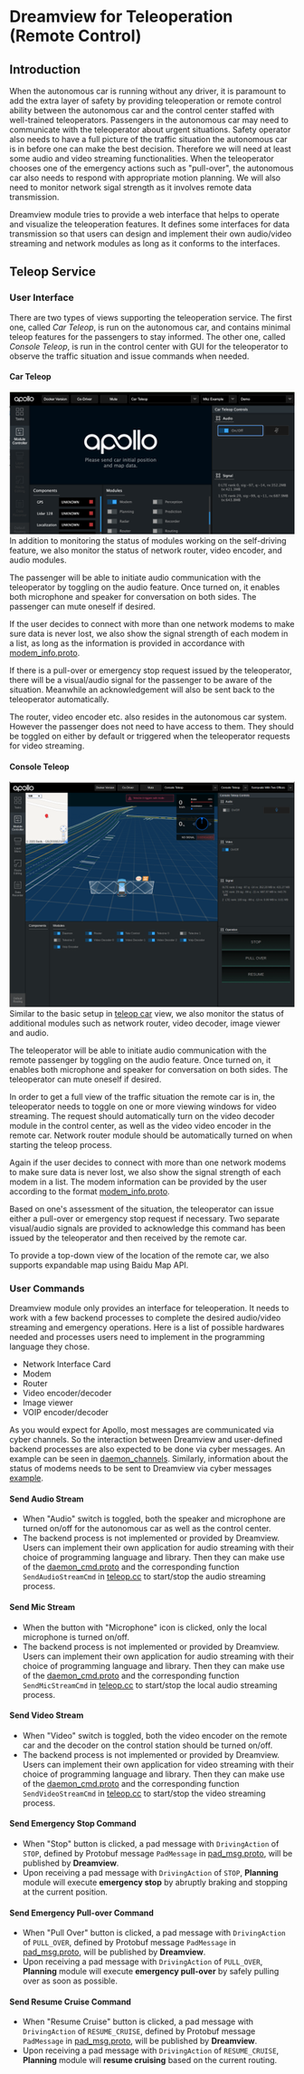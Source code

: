 # Dreamview for Teleoperation (Remote Control)

## Introduction
When the autonomous car is running without any driver, it is paramount to add the extra layer of safety by providing teleoperation or remote control ability between the autonomous car and the control center staffed with well-trained teleoperators. Passengers in the autonomous car may need to communicate with the teleoperator about urgent situations. Safety operator also needs to have a full picture of the traffic situation the autonomous car is in before one can make the best decision. Therefore we will need at least some audio and video streaming functionalities. When the teleoperator chooses one of the emergency actions such as "pull-over", the autonomous car also needs to respond with appropriate motion planning. We will also need to monitor network sigal strength as it involves remote data transmission.

Dreamview module tries to provide a web interface that helps to operate and visualize the teleoperation features. It defines some interfaces for data transmission so that users can design and implement their own audio/video streaming and network modules as long as it conforms to the interfaces.

## Teleop Service

### User Interface
There are two types of views supporting the teleoperation service. The first one, called *Car Teleop*, is run on the autonomous car, and contains minimal teleop features for the passengers to stay informed. The other one, called *Console Teleop*, is run in the control center with GUI for the teleoperator to observe the traffic situation and issue commands when needed.

#### Car Teleop
![car_dreamview](images/car_teleop.png)
In addition to monitoring the status of modules working on the self-driving feature, we also monitor the status of network router, video encoder, and audio modules.

The passenger will be able to initiate audio communication with the teleoperator by toggling on the audio feature. Once turned on, it enables both microphone and speaker for conversation on both sides. The passenger can mute oneself if desired.

If the user decides to connect with more than one network modems to make sure data is never lost, we also show the signal strength of each modem in a list, as long as the information is provided in accordance with [modem_info.proto](proto/modem_info.proto).

If there is a pull-over or emergency stop request issued by the teleoperator, there will be a visual/audio signal for the passenger to be aware of the situation. Meanwhile an acknowledgement will also be sent back to the teleoperator automatically.

The router, video encoder etc. also resides in the autonomous car system. However the passenger does not need to have access to them. They should be toggled on either by default or triggered when the teleoperator requests for video streaming.

#### Console Teleop
![console_dreamview](images/console_teleop.png)
Similar to the basic setup in [teleop car](#car-teleop) view, we also monitor the status of additional modules such as network router, video decoder, image viewer and audio.

The teleoperator will be able to initiate audio communication with the remote passenger by toggling on the audio feature. Once turned on, it enables both microphone and speaker for conversation on both sides. The teleoperator can mute oneself if desired.

In order to get a full view of the traffic situation the remote car is in, the teleoperator needs to toggle on one or more viewing windows for video streaming. The request should automatically turn on the video decoder module in the control center, as well as the video video encoder in the remote car. Network router module should be automatically turned on when starting the teleop process.

Again if the user decides to connect with more than one network modems to make sure data is never lost, we also show the signal strength of each modem in a list. The modem information can be provided by the user according to the format [modem_info.proto](proto/modem_info.proto).

Based on one's assessment of the situation, the teleoperator can issue either a pull-over or emergency stop request if necessary. Two separate visual/audio signals are provided to acknowledge this command has been issued by the teleoperator and then received by the remote car.

To provide a top-down view of the location of the remote car, we also supports expandable map using Baidu Map API.

### User Commands
Dreamview module only provides an interface for teleoperation. It needs to work with a few backend processes to complete the desired audio/video streaming and emergency operations. Here is a list of possible hardwares needed and processes users need to implement in the programming language they chose.
- Network Interface Card
- Modem
- Router
- Video encoder/decoder
- Image viewer
- VOIP encoder/decoder

As you would expect for Apollo, most messages are communicated via cyber channels. So the interaction between Dreamview and user-defined backend processes are also expected to be done via cyber messages. An example can be seen in [daemon_channels](teleop.cc#L109). Similarly, information about the status of modems needs to be sent to Dreamview via cyber messages [example](teleop.cc#L89).

#### Send Audio Stream
- When "Audio" switch is toggled, both the speaker and microphone are turned on/off for the autonomous car as well as the control center.
- The backend process is not implemented or provided by Dreamview. Users can implement their own application for audio streaming with their choice of programming language and library. Then they can make use of the [daemon_cmd.proto](proto/daemon_cmd.proto) and the corresponding function `SendAudioStreamCmd` in [teleop.cc](teleop.cc#L442) to start/stop the audio streaming process.

#### Send Mic Stream
- When the button with "Microphone" icon is clicked, only the local microphone is turned on/off.
- The backend process is not implemented or provided by Dreamview. Users can implement their own application for audio streaming with their choice of programming language and library. Then they can make use of the [daemon_cmd.proto](proto/daemon_cmd.proto) and the corresponding function `SendMicStreamCmd` in [teleop.cc](teleop.cc#L457) to start/stop the local audio streaming process.

#### Send Video Stream
- When "Video" switch is toggled, both the video encoder on the remote car and the decoder on the control station should be turned on/off.
- The backend process is not implemented or provided by Dreamview. Users can implement their own application for video streaming with their choice of programming language and library. Then they can make use of the [daemon_cmd.proto](proto/daemon_cmd.proto) and the corresponding function `SendVideoStreamCmd` in [teleop.cc](teleop.cc#L420) to start/stop the video streaming process.

#### Send Emergency Stop Command
- When "Stop" button is clicked, a pad message with `DrivingAction` of `STOP`, defined by Protobuf message `PadMessage` in [pad_msg.proto](https://github.com/ApolloAuto/apollo/blob/master/modules/planning/planning_base/proto/pad_msg.proto), will be published by **Dreamview**.
- Upon receiving a pad message with `DrivingAction` of `STOP`, **Planning** module will execute **emergency stop** by abruptly braking and stopping at the current position.

#### Send Emergency Pull-over Command
- When "Pull Over" button is clicked, a pad message with `DrivingAction` of `PULL_OVER`, defined by Protobuf message `PadMessage` in [pad_msg.proto](https://github.com/ApolloAuto/apollo/blob/master/modules/planning/planning_base/proto/pad_msg.proto), will be published by **Dreamview**.
- Upon receiving a pad message with `DrivingAction` of `PULL_OVER`, **Planning** module will execute **emergency pull-over** by safely pulling over as soon as possible.

#### Send Resume Cruise Command
- When "Resume Cruise" button is clicked, a pad message with `DrivingAction` of `RESUME_CRUISE`, defined by Protobuf message `PadMessage` in [pad_msg.proto](https://github.com/ApolloAuto/apollo/blob/master/modules/planning/planning_base/proto/pad_msg.proto), will be published by **Dreamview**.
- Upon receiving a pad message with `DrivingAction` of `RESUME_CRUISE`, **Planning** module will **resume cruising** based on the current routing.


